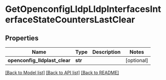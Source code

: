 # GetOpenconfigLldpLldpInterfacesInterfaceStateCountersLastClear

## Properties
Name | Type | Description | Notes
------------ | ------------- | ------------- | -------------
**openconfig_lldplast_clear** | **str** |  | [optional] 

[[Back to Model list]](../README.md#documentation-for-models) [[Back to API list]](../README.md#documentation-for-api-endpoints) [[Back to README]](../README.md)


